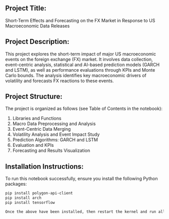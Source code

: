 Project Title:
---------------
Short-Term Effects and Forecasting on the FX Market in Response to US Macroeconomic Data Releases

Project Description:
--------------------
This project explores the short-term impact of major US macroeconomic events on the foreign exchange (FX) market. It involves data collection, event-centric analysis, statistical and AI-based prediction models (GARCH and LSTM), as well as performance evaluations through KPIs and Monte Carlo bounds. The analysis identifies key macroeconomic drivers of volatility and forecasts FX reactions to these events.

Project Structure:
------------------
The project is organized as follows (see Table of Contents in the notebook):
1. Libraries and Functions
2. Macro Data Preprocessing and Analysis
3. Event-Centric Data Merging
4. Volatility Analysis and Event Impact Study
5. Prediction Algorithms: GARCH and LSTM
6. Evaluation and KPIs
7. Forecasting and Results Visualization

Installation Instructions:
--------------------------
To run this notebook successfully, ensure you install the following Python packages:

```bash
pip install polygon-api-client
pip install arch
pip install tensorflow

Once the above have been installed, then restart the kernel and run all code snippets. 
